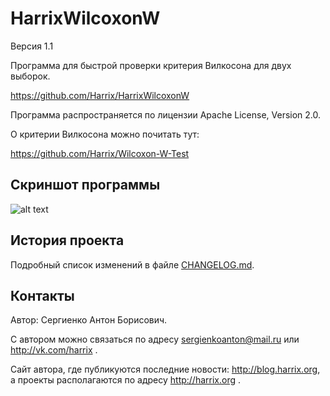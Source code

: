 HarrixWilcoxonW
===============

Версия 1.1

Программа для быстрой проверки критерия Вилкосона для двух выборок.

https://github.com/Harrix/HarrixWilcoxonW

Программа распространяется по лицензии Apache License, Version 2.0.

О критерии Вилкосона можно почитать тут:

https://github.com/Harrix/Wilcoxon-W-Test

Скриншот программы
----------------

![alt text](../master/images/program.png "Скриншот программы")

История проекта
---------------

Подробный список изменений в файле [CHANGELOG.md](../master/CHANGELOG.md).

Контакты
--------

Автор: Сергиенко Антон Борисович.

С автором можно связаться по адресу sergienkoanton@mail.ru или  http://vk.com/harrix .

Сайт автора, где публикуются последние новости: http://blog.harrix.org, а проекты располагаются по адресу http://harrix.org .